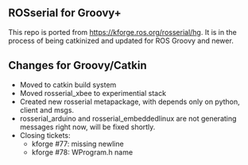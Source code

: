 ## ROSserial for Groovy+

This repo is ported from https://kforge.ros.org/rosserial/hg. It is in the process of being catkinized and updated for ROS Groovy and newer.

## Changes for Groovy/Catkin

 * Moved to catkin build system 
 * Moved rosserial_xbee to experimential stack
 * Created new rosserial metapackage, with depends only on python, client and msgs.
 * rosserial_arduino and rosserial_embeddedlinux are not generating messages right now, will be fixed shortly.
 * Closing tickets:
   * kforge #77: missing newline
   * kforge #78: WProgram.h name
